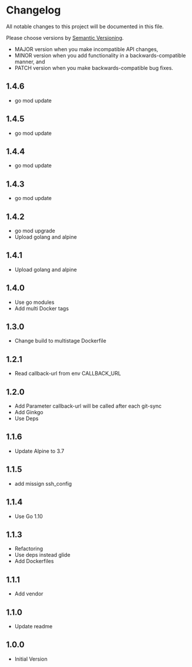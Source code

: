 # Changelog

All notable changes to this project will be documented in this file.

Please choose versions by [Semantic Versioning](http://semver.org/).

* MAJOR version when you make incompatible API changes,
* MINOR version when you add functionality in a backwards-compatible manner, and
* PATCH version when you make backwards-compatible bug fixes.

## 1.4.6

- go mod update

## 1.4.5

- go mod update

## 1.4.4

- go mod update

## 1.4.3

- go mod update

## 1.4.2

- go mod upgrade
- Upload golang and alpine

## 1.4.1

- Upload golang and alpine

## 1.4.0

- Use go modules
- Add multi Docker tags

## 1.3.0

- Change build to multistage Dockerfile 

## 1.2.1

- Read callback-url from env CALLBACK_URL

## 1.2.0

- Add Parameter callback-url will be called after each git-sync
- Add Ginkgo
- Use Deps

## 1.1.6

- Update Alpine to 3.7

## 1.1.5

- add missign ssh_config

## 1.1.4

- Use Go 1.10

## 1.1.3

- Refactoring
- Use deps instead glide
- Add Dockerfiles

## 1.1.1

- Add vendor

## 1.1.0

- Update readme

## 1.0.0

- Initial Version
